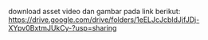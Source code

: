 download asset video dan gambar pada link berikut: https://drive.google.com/drive/folders/1eELJcJcbldJjfJDj-XYpv0BxtmJUkCy-?usp=sharing
